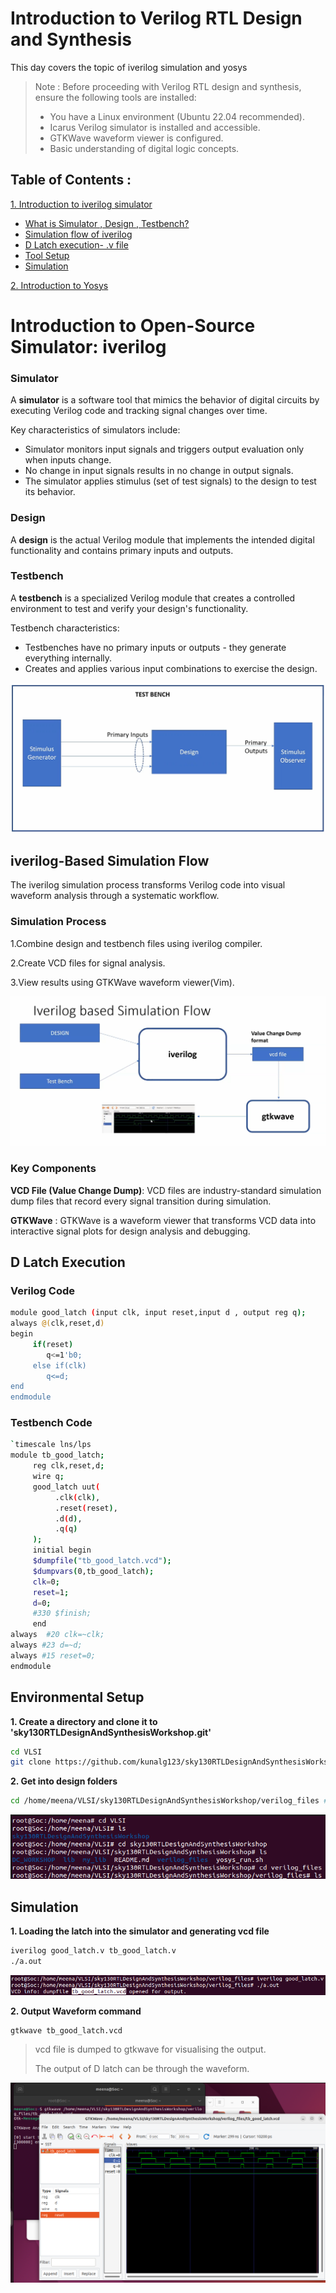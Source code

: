 # Introduction to Verilog RTL Design and Synthesis

This day covers the topic of iverilog simulation and yosys 

>Note :
>Before proceeding with Verilog RTL design and synthesis, ensure the following tools are installed:
>- You have a Linux environment (Ubuntu 22.04 recommended).
>- Icarus Verilog simulator is installed and accessible.
>- GTKWave waveform viewer is configured.
>- Basic understanding of digital logic concepts.

## Table of Contents :
[1. Introduction to iverilog simulator ](#introduction-to-open-source-simulator-iverilog)
 - [What is Simulator , Design , Testbench?](#simulator)
 - [Simulation flow of iverilog](#iverilog-based-simulation-flow)
 - [D Latch execution- .v file](#d-latch-execution)
 - [Tool Setup](#environmental-setup)
 - [Simulation](#simulation)

[2. Introduction to Yosys ](#introduction-to-yosys.md)
 
# Introduction to Open-Source Simulator: iverilog

### Simulator

A **simulator** is a software tool that mimics the behavior of digital circuits by executing Verilog code and tracking signal changes over time.

Key characteristics of simulators include:

- Simulator monitors input signals and triggers output evaluation only when inputs change.
- No change in input signals results in no change in output signals.
- The simulator applies stimulus (set of test signals) to the design to test its behavior.

### Design

A **design** is the actual Verilog module that implements the intended digital functionality and contains primary inputs and outputs.

### Testbench

A **testbench** is a specialized Verilog module that creates a controlled environment to test and verify your design's functionality.

Testbench characteristics:

- Testbenches have no primary inputs or outputs - they generate everything internally.
- Creates and applies various input combinations to exercise the design.

![testbench](./Images/testbench.png)

## iverilog-Based Simulation Flow

The iverilog simulation process transforms Verilog code into visual waveform analysis through a systematic workflow.

### Simulation Process

1.Combine design and testbench files using iverilog compiler.

2.Create VCD files for signal analysis.

3.View results using GTKWave waveform viewer(Vim).

![Flow](./Images/iverilog_simulation_flow.png)

### Key Components

**VCD File (Value Change Dump)**: VCD files are industry-standard simulation dump files that record every signal transition during simulation.

**GTKWave** : GTKWave is a waveform viewer that transforms VCD data into interactive signal plots for design analysis and debugging.

## D Latch Execution
### Verilog Code
```bash
module good_latch (input clk, input reset,input d , output reg q);
always @(clk,reset,d)
begin
     if(reset)
        q<=1'b0;
     else if(clk)
        q<=d;
end
endmodule
```
### Testbench Code
```bash
`timescale lns/lps
module tb_good_latch;
     reg clk,reset,d;
     wire q;
     good_latch uut(
          .clk(clk),
          .reset(reset),
          .d(d),
          .q(q)
     );
     initial begin
     $dumpfile("tb_good_latch.vcd");
     $dumpvars(0,tb_good_latch);
     clk=0;
     reset=1;
     d=0;
     #330 $finish;
     end
always  #20 clk=~clk;
always #23 d=~d;
always #15 reset=0;
endmodule
```

## Environmental Setup
**1. Create a directory and clone it to 'sky130RTLDesignAndSynthesisWorkshop.git'**
```bash
cd VLSI
git clone https://github.com/kunalg123/sky130RTLDesignAndSynthesisWorkshop.git
```
**2. Get into design folders**
```bash
cd /home/meena/VLSI/sky130RTLDesignAndSynthesisWorkshop/verilog_files #
```
![directory](./Images/directory.png)

## Simulation
**1. Loading the latch into the simulator and generating vcd file**
```bash
iverilog good_latch.v tb_good_latch.v
./a.out
```
![vcdoutput](./Images/vcdoutput.png)

**2. Output Waveform command**
```bash
gtkwave tb_good_latch.vcd
```
>vcd file is dumped to gtkwave for visualising the output.
>
>The output of D latch can be through the waveform.

![waveform](./Images/waveform_latch.png)







